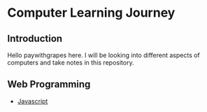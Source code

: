 # Computer Learning Journey

## Introduction 
Hello paywithgrapes here. I will be looking into different aspects of computers and take notes in this repository.

## Web Programming

- [Javascript](https://github.com/paywithgrapes/intro/blob/main/javascript.md)



